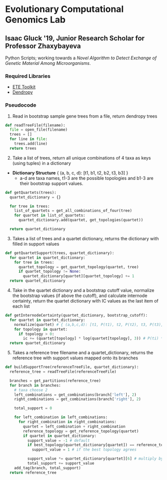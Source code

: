 # Evolutionary Computational Genomics Lab
## Isaac Gluck '19, Junior Research Scholar for Professor Zhaxybayeva

Python Scripts; working towards a *Novel Algorithm to Detect Exchange of Genetic Material Among Microorganisms*.

### Required Libraries
- [ETE Toolkit](https://www.etetoolkit.org)
- [Dendropy](https://dendropy.org/)

### Pseudocode

1. Read in bootstrap sample gene trees from a file, return dendropy trees

```python
def readTreeFile(filename):
  file = open_file(filename)
  trees = []
  for line in file:
    trees.add(line)
  return trees
```


2. Take a list of trees, return all unique combinations of 4 taxa as keys (using tuples) in a dictionary
  - **Dictionary Structure** { (a, b, c, d): [t1, b1, t2, b2, t3, b3] }
    - a-d are taxa names, t1-3 are the possible topologies and b1-3 are their bootstrap support values.

```python
def getQuartets(trees):
  quartet_dictionary = {}

  for tree in trees:
    list_of_quartets = get_all_combinations_of_four(tree)
    for quartet in list_of_quartets:
      quartet_dictionary.add(quartet, get_topologies(quartet))

  return quartet_dictionary
```


3. Takes a list of trees and a quartet dictionary, returns the dictionary with filled in support values

```python
def getQuartetSupport(trees, quartet_dictionary):
  for quartet in quartet_dictionary:
    for tree in trees:
      quartet_topology = get_quartet_topology(quartet, tree)
      if quartet_topology != None:
        quartet_dictionary[quartet][quartet_topology] += 1
  return quartet_dictionary
```


4. Take in the quartet dictionary and a bootstrap cutoff value, normalize the bootstrap values (if above the cutoff), and calculate internode certainty, return the quartet dictionary with IC values as the last item of each list

```python
def getInternodeCertainty(quartet_dictionary, bootstrap_cutoff):
  for quartet in quartet_dictionary:
    normalize(quartet) # { (a,b,c,d): [t1, P(t1), t2, P(t2), t3, P(t3), IC] }
    for topology in quartet:
      if topology > 0:
        ic += (quartet[topology] * log(quartet[topology], 3)) # P(ti) * log base 3 of P(ti)
  return quartet_dictionary
```


5. Takes a reference tree filename and a quartet_dictionary, returns the reference tree with support values mapped onto its branches

```python
def buildSupportTree(referenceTreeFile, quartet_dictionary):
  reference_tree = readTreeFile(referenceTreeFile)

  branches = get_partitions(reference_tree)
  for branch in branches:
    # taxa choose 2
    left_combinations = get_combinations(branch['left'], 2)
    right_combinations = get_combinations(branch['right'], 2)

    total_support = 0

    for left_combination in left_combinations:
      for right_combination in right_combinations:
        quartet = left_combination + right_combination
        reference_topology = get_reference_topology(quartet)
        if quartet in quartet_dictionary:
          support_value = -1 # default
          if best_topology(quartet_dictionary[quartet]) == reference_topology:
            support_value = 1 # if the best topology agrees

          support_value *= quartet_dictionary[quartet][6] # multiply by the IC value
          total_support += support_value
    add_tag(branch, total_support)
  return reference_tree

```
